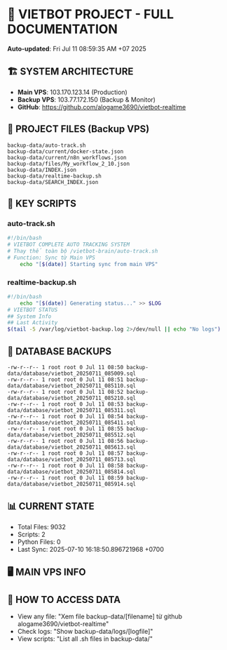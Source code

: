 # 🤖 VIETBOT PROJECT - FULL DOCUMENTATION
**Auto-updated**: Fri Jul 11 08:59:35 AM +07 2025

## 🏗️ SYSTEM ARCHITECTURE
- **Main VPS**: 103.170.123.14 (Production)
- **Backup VPS**: 103.77.172.150 (Backup & Monitor)
- **GitHub**: https://github.com/alogame3690/vietbot-realtime

## 📁 PROJECT FILES (Backup VPS)
```
backup-data/auto-track.sh
backup-data/current/docker-state.json
backup-data/current/n8n_workflows.json
backup-data/files/My_workflow_2_10.json
backup-data/INDEX.json
backup-data/realtime-backup.sh
backup-data/SEARCH_INDEX.json
```

## 🔧 KEY SCRIPTS
### auto-track.sh
```bash
#!/bin/bash
# VIETBOT COMPLETE AUTO TRACKING SYSTEM
# Thay thế toàn bộ /vietbot-brain/auto-track.sh
# Function: Sync từ Main VPS
    echo "[$(date)] Starting sync from main VPS"
```
### realtime-backup.sh
```bash
#!/bin/bash
    echo "[$(date)] Generating status..." >> $LOG
# VIETBOT STATUS
## System Info
## Last Activity
$(tail -5 /var/log/vietbot-backup.log 2>/dev/null || echo "No logs")
```

## 💾 DATABASE BACKUPS
```
-rw-r--r-- 1 root root 0 Jul 11 08:50 backup-data/database/vietbot_20250711_085009.sql
-rw-r--r-- 1 root root 0 Jul 11 08:51 backup-data/database/vietbot_20250711_085110.sql
-rw-r--r-- 1 root root 0 Jul 11 08:52 backup-data/database/vietbot_20250711_085210.sql
-rw-r--r-- 1 root root 0 Jul 11 08:53 backup-data/database/vietbot_20250711_085311.sql
-rw-r--r-- 1 root root 0 Jul 11 08:54 backup-data/database/vietbot_20250711_085411.sql
-rw-r--r-- 1 root root 0 Jul 11 08:55 backup-data/database/vietbot_20250711_085512.sql
-rw-r--r-- 1 root root 0 Jul 11 08:56 backup-data/database/vietbot_20250711_085613.sql
-rw-r--r-- 1 root root 0 Jul 11 08:57 backup-data/database/vietbot_20250711_085713.sql
-rw-r--r-- 1 root root 0 Jul 11 08:58 backup-data/database/vietbot_20250711_085814.sql
-rw-r--r-- 1 root root 0 Jul 11 08:59 backup-data/database/vietbot_20250711_085914.sql
```

## 📊 CURRENT STATE
- Total Files: 9032
- Scripts: 2
- Python Files: 0
- Last Sync: 2025-07-10 16:18:50.896721968 +0700

## 🖥️ MAIN VPS INFO


## 🚨 HOW TO ACCESS DATA
- View any file: "Xem file backup-data/[filename] từ github alogame3690/vietbot-realtime"
- Check logs: "Show backup-data/logs/[logfile]"
- View scripts: "List all .sh files in backup-data/"
